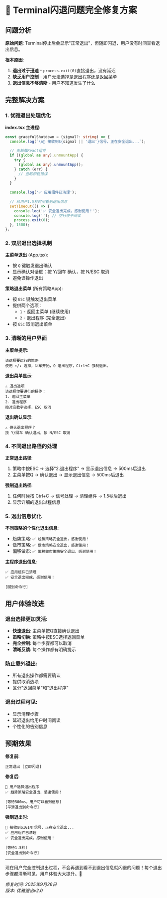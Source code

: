 # 🔧 Terminal闪退问题完全修复方案

## 问题分析

**原始问题**: Terminal停止后会显示"正常退出"，但随即闪退，用户没有时间查看退出信息。

**根本原因**:
1. **退出过于迅速** - `process.exit(0)`直接退出，没有延迟
2. **缺乏用户控制** - 用户无法选择是退出程序还是返回菜单
3. **退出信息不够清晰** - 用户不知道发生了什么

## 完整解决方案

### 1. 优雅退出处理优化

**index.tsx 主进程**:
```typescript
const gracefulShutdown = (signal?: string) => {
  console.log(`\n🔄 接收到${signal || '退出'}信号，正在安全退出...`);
  
  // 先卸载React组件
  if ((global as any).unmountApp) {
    try {
      (global as any).unmountApp();
    } catch (err) {
      // 忽略卸载错误
    }
  }
  
  console.log('✅ 应用组件已清理');
  
  // 给用户1.5秒时间看到退出信息
  setTimeout(() => {
    console.log('✅ 安全退出完成，感谢使用！');
    console.log(''); // 空行便于阅读
    process.exit(0);
  }, 1500);
};
```

### 2. 双层退出选择机制

**主菜单退出** (App.tsx):
- 按 `Q` 键触发退出确认
- 显示确认对话框：按 Y/回车 确认，按 N/ESC 取消
- 避免误操作退出

**策略退出菜单** (所有策略App):
- 按 `ESC` 键触发退出菜单
- 提供两个选项：
  - `1` - 返回主菜单 (继续使用)
  - `2` - 退出程序 (完全退出)
- 按 `ESC` 取消退出菜单

### 3. 清晰的用户界面

**主菜单提示**:
```
请选择要运行的策略
使用 ↑/↓ 选择，回车开始，Q 退出程序，Ctrl+C 强制退出。
```

**退出菜单显示**:
```
⚠️ 退出选项
请选择你要进行的操作：
1. 返回主菜单
2. 退出程序
按对应数字选择，ESC 取消
```

**退出确认显示**:
```
⚠️ 确认退出程序？
按 Y/回车 确认退出，按 N/ESC 取消
```

### 4. 不同退出路径的处理

**正常退出路径**:
1. 策略中按ESC → 选择"2.退出程序" → 显示退出信息 → 500ms后退出
2. 主菜单按Q → 确认退出 → 显示退出信息 → 500ms后退出

**强制退出路径**:
1. 任何时候按 Ctrl+C → 信号处理 → 清理组件 → 1.5秒后退出
2. 显示详细的退出过程信息

### 5. 退出信息优化

**不同策略的个性化退出信息**:
- 趋势策略: `✅ 趋势策略安全退出，感谢使用！`
- 做市策略: `✅ 做市策略安全退出，感谢使用！`
- 偏移做市: `✅ 偏移做市策略安全退出，感谢使用！`

**主程序退出信息**:
```
✅ 应用组件已清理
✅ 安全退出完成，感谢使用！

[回到命令行]
```

## 用户体验改进

### 退出选择更加灵活:
- **快速退出**: 主菜单按Q直接确认退出
- **策略切换**: 策略中按ESC选择返回菜单
- **完全控制**: 每个步骤都可以取消
- **清晰反馈**: 每个操作都有明确提示

### 防止意外退出:
- 所有退出操作都需要确认
- 提供取消选项
- 区分"返回菜单"和"退出程序"

### 退出过程可见:
- 显示清理步骤
- 延迟退出给用户时间阅读
- 个性化的告别信息

## 预期效果

**修复前**:
```
正常退出 [立即闪退]
```

**修复后**:
```
👋 用户选择退出程序
✅ 趋势策略安全退出，感谢使用！

[等待500ms，用户可以看到信息]
[平滑退出到命令行]
```

**强制退出时**:
```
🔄 接收到SIGINT信号，正在安全退出...
✅ 应用组件已清理
✅ 安全退出完成，感谢使用！

[等待1.5秒]
[安全退出到命令行]
```

---

现在用户完全控制退出过程，不会再遇到看不到退出信息就闪退的问题！每个退出步骤都清晰可见，用户体验大大提升。🎯

*修复时间: 2025年9月26日*  
*版本: 优雅退出v2.0*

